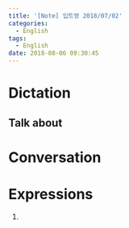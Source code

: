 ```yaml
---
title: '[Note] 입트영 2018/07/02'
categories:
  - English
tags:
  - English
date: 2018-08-06 09:30:45
---
```


# Dictation
## Talk about

# Conversation

# Expressions
1.